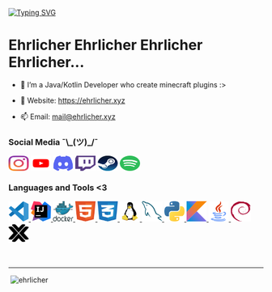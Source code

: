 <a href="https://ehrlicher.xyz"><img src="https://readme-typing-svg.demolab.com?font=DragonCrew&pause=1000&color=651AF7&width=435&lines=Hi+%F0%9F%91%8B%2C+I'm+Ehrlicher+%3A)" alt="Typing SVG" /></a>

# Ehrlicher Ehrlicher Ehrlicher Ehrlicher...

- 🌱 I’m a Java/Kotlin Developer who create minecraft plugins :>

- 🏮 Website: https://ehrlicher.xyz

- 📫 Email: mail@ehrlicher.xyz

<h3 align="left">Social Media ¯\_(ツ)_/¯</h3>
<p align="left">
<a href="https://instagram.com/ehrlichertv" target="blank"><img align="center" src="./img/instagram.svg" alt="ehrlichertv" height="30" width="40" /></a>
<a href="https://www.youtube.com/@ehrlichertv" target="blank"><img align="center" src="./img/youtube.svg" alt="Ehrlicher" height="30" width="40" /></a>
<a href="https://discord.gg/T7djC84HmZ" target="blank"><img align="center" src="./img/discord-new.svg" alt="[discord.gg/T7djC84HmZ](https://discord.gg/T7djC84HmZ)" height="30" width="40" /></a>
<a href="https://twitch.tv/ehrlichertv" target="blank"><img align="center" src="./img/twitch.svg" alt="[twitch.tv/ehrlichertv](https://twitch.tv/ehrlichertv)" height="30" width="40" /></a>
<a href="https://steamcommunity.com/id/ehrlicher" target="blank"><img align="center" src="./img/steam.svg" alt="[steamcommunity.com/id/ehrlicher](https://steamcommunity.com/id/ehrlicher)" height="30" width="40" /></a>
<a href="https://open.spotify.com/user/f0swipbji3p5dt2fnoquhuuzn" target="blank"><img align="center" src="./img/spotify.svg" alt="[open.spotify.com/user/f0swipbji3p5dt2fnoquhuuzn](https://open.spotify.com/user/f0swipbji3p5dt2fnoquhuuzn)" height="30" width="40" /></a>

</p>

<h3 align="left">Languages and Tools <3</h3>
<p align="left"> <a href="https://code.visualstudio.com/" target="_blank" rel="noreferrer"> <img src="./img/vscode.svg" alt="vscode" width="40" height="40"/> </a> <a href="https://www.jetbrains.com/de-de/idea/" target="_blank" rel="noreferrer"> <img src="./img/IntelliJ_IDEA_Icon.svg" alt="intellij" width="40" height="40"/> </a> <a href="https://www.docker.com/" target="_blank" rel="noreferrer"> <img src="./img/docker.svg" alt="docker" width="40" height="40"/> </a> <a href="https://www.w3.org/html/" target="_blank" rel="noreferrer"> <img src="./img/html5.svg" alt="html5" width="40" height="40"/> </a> <a href="https://www.w3.org/Style/CSS/" target="_blank" rel="noreferrer"> <img src="./img/css3.svg" alt="css3" width="40" height="40"/> </a> <a href="https://www.linux.org/" target="_blank" rel="noreferrer"> <img src="./img/linux.svg" alt="linux" width="40" height="40"/> </a> <a href="https://www.mysql.com/" target="_blank" rel="noreferrer"> <img src="./img/mysql.svg" alt="mysql" width="40" height="40"/> </a> <a href="https://www.python.org/" target="_blank" rel="noreferrer"> <img src="./img/python.svg" alt="python" width="40" height="40"/> </a> <a href="https://kotlinlang.org/" target="_blank" rel="noreferrer"> <img src="./img/kotlin.svg" alt="kotlin" width="40" height="40"/> </a> <a href="https://www.java.com/" target="_blank" rel="noreferrer"> <img src="./img/java.svg" alt="java" width="40" height="40"/> </a> <a href="https://www.debian.org/" target="_blank" rel="noreferrer"> <img src="./img/debian.svg" alt="debian" width="40" height="40"/> </a> <a href="https://www.proxmox.com/" target="_blank" rel="noreferrer"> <img src="./img/proxmox.svg" alt="proxmox" width="40" height="40"/> </a> </p>

<br />
  
----

<p>&nbsp;<img align="center" src="https://github-readme-stats.vercel.app/api?username=ehrlicher&show_icons=true&theme=tokyonight" alt="ehrlicher" /></p>
